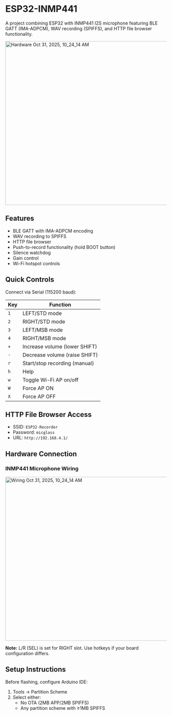 # ESP32-INMP441

A project combining ESP32 with INMP441 I2S microphone featuring BLE GATT (IMA-ADPCM), WAV recording (SPIFFS), and HTTP file browser functionality.

<img width="512" height="512" alt="Hardware Oct 31, 2025, 10_24_14 AM" src="https://github.com/user-attachments/assets/cf1169da-4a27-44fa-af84-124c856fed5c" />


## Features
- BLE GATT with IMA-ADPCM encoding
- WAV recording to SPIFFS
- HTTP file browser
- Push-to-record functionality (hold BOOT button)
- Silence watchdog
- Gain control
- Wi-Fi hotspot controls

## Quick Controls
Connect via Serial (115200 baud):

| Key | Function |
|-----|----------|
| `1` | LEFT/STD mode |
| `2` | RIGHT/STD mode |
| `3` | LEFT/MSB mode |
| `4` | RIGHT/MSB mode |
| `+` | Increase volume (lower SHIFT) |
| `-` | Decrease volume (raise SHIFT) |
| `r` | Start/stop recording (manual) |
| `h` | Help |
| `w` | Toggle Wi-Fi AP on/off |
| `W` | Force AP ON |
| `X` | Force AP OFF |

## HTTP File Browser Access
- SSID: `ESP32-Recorder`
- Password: `micglass`
- URL: `http://192.168.4.1/`

## Hardware Connection
### INMP441 Microphone Wiring

<img width="512" height="512" alt="Wiring Oct 31, 2025, 10_24_14 AM" src="https://github.com/user-attachments/assets/b276de3f-de0b-482f-a72e-c3cff12ac135" />

**Note:** L/R (SEL) is set for RIGHT slot. Use hotkeys if your board configuration differs.

## Setup Instructions
Before flashing, configure Arduino IDE:
1. Tools → Partition Scheme
2. Select either:
   - No OTA (2MB APP/2MB SPIFFS)
   - Any partition scheme with ≥1MB SPIFFS
